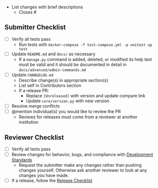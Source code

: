 - List changes with brief descriptions
  - Closes #

## Submitter Checklist

- [ ] Verify all tests pass
  - Run tests with `docker-compose -f test-compose.yml -p onitest up test`
- [ ] Update `README.md` and `docs/` as necessary
  - If a `manage.py` command is added, deleted, or modified its help text must
    be valid and it should be documented in detail in
    `docs/advanced/admin-commands.md`
- [ ] Update `CHANGELOG.md`
  - Describe change(s) in appropriate section(s)
  - List self in Contributors section
  - If a release PR:
    - Replace `[Unreleased]` with version and update compare link
    - Update `core/version.py` with new version
- [ ] Resolve merge conflicts
- [ ] @mention individual(s) you would like to review the PR
  - Reviews for releases must come from a reviewer at another institution

## Reviewer Checklist

- [ ] Verify all tests pass
- [ ] Review changes for behavior, bugs, and compliance with [Development
  Standards](https://github.com/open-oni/open-oni/tree/dev/CONTRIBUTING.md#development-standards)
  - Request the submitter make any changes rather than pushing changes yourself.
    Otherwise ask another reviewer to look at any changes you have made.
- [ ] If a release, follow the [Release
  Checklist](https://github.com/open-oni/open-oni/tree/dev/CONTRIBUTING.md#release-checklist)
<!-- Markdown renders in unwanted carriage return if this text is continued on
     the next line, so breaking character margin intentionally here -->
